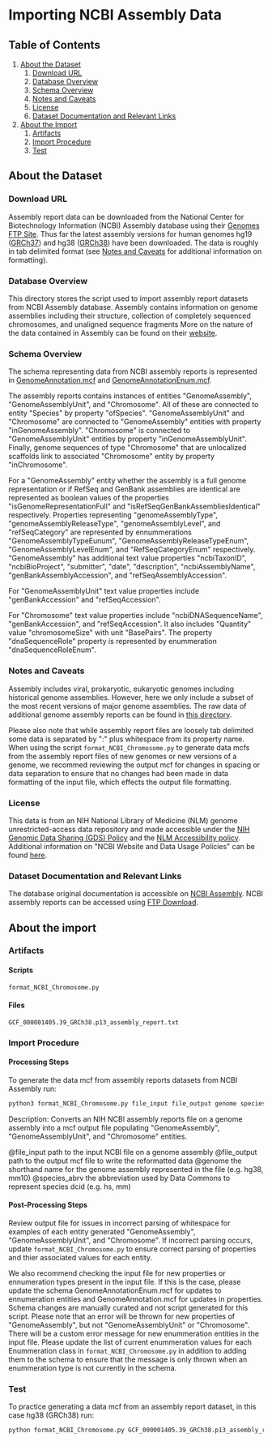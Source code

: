 # Importing NCBI Assembly Data

## Table of Contents

1. [About the Dataset](#about-the-dataset)
    1. [Download URL](#download-url)
    2. [Database Overview](#database-overview)
    3. [Schema Overview](#schema-overview)
    4. [Notes and Caveats](#notes-and-caveats)
    5. [License](#license)
    6. [Dataset Documentation and Relevant Links](#dataset-documentation-and-relevant-links)
2. [About the Import](#about-the-import)
    1. [Artifacts](#artifacts)
    2. [Import Procedure](#import-procedure)
    3. [Test](#test)


## About the Dataset

### Download URL

Assembly report data can be downloaded from the National Center for Biotechnology Information (NCBI) Assembly database using their [Genomes FTP Site](https://ftp.ncbi.nlm.nih.gov/genomes/all/GCF/). Thus far the latest assembly versions for human genomes hg19 ([GRCh37](https://ftp.ncbi.nlm.nih.gov/genomes/all/GCF/000/001/405/GCF_000001405.13_GRCh37/GCF_000001405.13_GRCh37_assembly_report.txt)) and hg38 ([GRCh38](https://ftp.ncbi.nlm.nih.gov/genomes/all/GCF/000/001/405/GCF_000001405.26_GRCh38/GCF_000001405.26_GRCh38_assembly_report.txt)) have been downloaded. The data is roughly in tab delimited format (see [Notes and Caveats](#notes-and-caveats) for additional information on formatting).

### Database Overview

This directory stores the script used to import assembly report datasets from NCBI Assembly database. Assembly contains information on genome assemblies including their structure, collection of completely sequenced chromosomes, and unaligned sequence fragments More on the nature of the data contained in Assembly can be found on their [website](https://www.ncbi.nlm.nih.gov/assembly/help/).

### Schema Overview

The schema representing data from NCBI assembly reports is represented in [GenomeAnnotation.mcf](https://github.com/datacommonsorg/schema/blob/main/biomedical_schema/genome_annotation.mcf) and [GenomeAnnotationEnum.mcf](https://github.com/datacommonsorg/schema/tree/main/biomedical_schema/genome_annotation_enum.mcf).

The assembly reports contains instances of entities "GenomeAssembly", "GenomeAssemblyUnit", and "Chromosome". All of these are connected to entity "Species" by property "ofSpecies". "GenomeAssemblyUnit" and "Chromosome" are connected to "GenomeAssembly" entities with property "inGenomeAssembly". "Chromosome" is connected to "GenomeAssemblyUnit" entities by property "inGenomeAssemblyUnit". Finally, genome sequences of type "Chromosome" that are unlocalized scaffolds link to associated "Chromosome" entity by property "inChromosome".

For a "GenomeAssembly" entity whether the assembly is a full genome representation or if RefSeq and GenBank assemblies are identical are represented as boolean values of the properties "isGenomeRepresentationFull" and "isRefSeqGenBankAssembliesIdentical" respectively. Properties representing "genomeAssemblyType", "genomeAssemblyReleaseType", "genomeAssemblyLevel", and "refSeqCategory" are represented by ennummerations "GenomeAssemblyTypeEunum", "GenomeAssemblyReleaseTypeEnum", "GenomeAssemblyLevelEnum", and "RefSeqCategoryEnum" respectively. "GenomeAssembly" has additional text value properties "ncbiTaxonID", "ncbiBioProject", "submitter", "date", "description", "ncbiAssemblyName", "genBankAssemblyAccession", and "refSeqAssemblyAccession".

For "GenomeAssemblyUnit" text value properties include "genBankAccession" and "refSeqAccession".

For "Chromosome" text value properties include "ncbiDNASequenceName", "genBankAccession", and "refSeqAccession". It also includes "Quantity" value "chromosomeSize" with unit "BasePairs". The property "dnaSequenceRole" property is represented by enummeration "dnaSequenceRoleEnum".

### Notes and Caveats

Assembly includes viral, prokaryotic, eukaryotic genomes including historical genome assemblies. However, here we only include a subset of the most recent versions of major genome assemblies. The raw data of additional genome assembly reports can be found in [this directory](https://ftp.ncbi.nlm.nih.gov/genomes/all/GCF/).

Please also note that while assembly report files are loosely tab delimited some data is separated by ":" plus whitespace from its property name. When using the script `format_NCBI_Chromosome.py` to generate data mcfs from the assembly report files of new genomes or new versions of a genome, we recommed reviewing the output mcf for changes in spacing or data separation to ensure that no changes had been made in data formatting of the input file, which effects the output file formatting.

### License

This data is from an NIH National Library of Medicine (NLM) genome unrestricted-access data repository and made accessible under the [NIH Genomic Data Sharing (GDS) Policy](https://osp.od.nih.gov/scientific-sharing/genomic-data-sharing/) and the [NLM Accessibility policy](https://www.nlm.nih.gov/accessibility.html). Additional information on "NCBI Website and Data Usage Policies" can be found [here](https://www.ncbi.nlm.nih.gov/home/about/policies/).

### Dataset Documentation and Relevant Links

The database original documentation is accessible on [NCBI Assembly](https://www.ncbi.nlm.nih.gov/assembly/help/). NCBI assembly reports can be accessed using [FTP Download](https://ftp.ncbi.nlm.nih.gov/genomes/all/).

## About the import

### Artifacts

#### Scripts

`format_NCBI_Chromosome.py`

#### Files

`GCF_000001405.39_GRCh38.p13_assembly_report.txt`

### Import Procedure

#### Processing Steps 

To generate the data mcf from assembly reports datasets from NCBI Assembly run:

```bash
python3 format_NCBI_Chromosome.py file_input file_output genome species_abrv
```
Description: Converts an NIH NCBI assembly reports file on a genome assembly into a mcf output file populating "GenomeAssembly", "GenomeAssemblyUnit", and "Chromosome" entities.

@file_input		path to the input NCBI file on a genome assembly
@file_output	path to the output mcf file to write the reformatted data
@genome 		the shorthand name for the genome assembly represented in the file (e.g. hg38, mm10)
@species_abrv	the abbreviation used by Data Commons to represent species dcid (e.g. hs, mm)

#### Post-Processing Steps

Review output file for issues in incorrect parsing of whitespace for examples of each entity generated "GenomeAssembly", "GenomeAssemblyUnit", and "Chromosome". If incorrect parsing occurs, update `format_NCBI_Chromosome.py` to ensure correct parsing of properties and thier associated values for each entity.

We also recommend checking the input file for new properties or ennumeration types present in the input file. If this is the case, please update the schema GenomeAnnotationEnum.mcf for updates to ennumeration entities and GenomeAnnotation.mcf for updates in properties. Schema changes are manually curated and not script generated for this script. Please note that an error will be thrown for new properties of "GenomeAssembly", but not "GenomeAssemblyUnit" or "Chromosome". There will be a custom error message for new enummeration entities in the input file. Please update the list of current enummeration values for each Enummeration class in `format_NCBI_Chromosome.py` in addition to adding them to the schema to ensure that the message is only thrown when an enummeration type is not currently in the schema.

### Test

To practice generating a data mcf from an assembly report dataset, in this case hg38 (GRCh38) run:

```bash
python format_NCBI_Chromosome.py GCF_000001405.39_GRCh38.p13_assembly_report.txt hg38_genome_assembly.mcf hg38 hs
```
